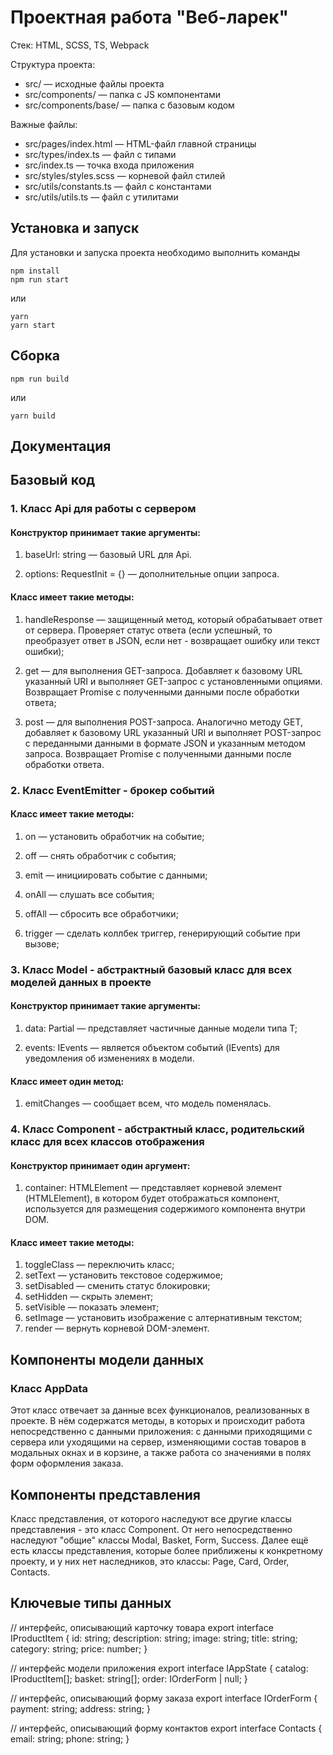 # Проектная работа "Веб-ларек"

Стек: HTML, SCSS, TS, Webpack

Структура проекта:

- src/ — исходные файлы проекта
- src/components/ — папка с JS компонентами
- src/components/base/ — папка с базовым кодом

Важные файлы:

- src/pages/index.html — HTML-файл главной страницы
- src/types/index.ts — файл с типами
- src/index.ts — точка входа приложения
- src/styles/styles.scss — корневой файл стилей
- src/utils/constants.ts — файл с константами
- src/utils/utils.ts — файл с утилитами

## Установка и запуск

Для установки и запуска проекта необходимо выполнить команды

```
npm install
npm run start
```

или

```
yarn
yarn start
```

## Сборка

```
npm run build
```

или

```
yarn build
```

## Документация

## Базовый код

### 1. Класс Api для работы с сервером

#### Конструктор принимает такие аргументы:

1. baseUrl: string — базовый URL для Api.

2. options: RequestInit = {} — дополнительные опции запроса.

#### Класс имеет такие методы:

1. handleResponse — защищенный метод, который обрабатывает ответ от сервера. Проверяет статус ответа (если успешный, то преобразует ответ в JSON, если нет - возвращает ошибку или текст ошибки);

2. get — для выполнения GET-запроса. Добавляет к базовому URL указанный URI и выполняет GET-запрос с установленными опциями. Возвращает Promise с полученными данными после обработки ответа;

3. post — для выполнения POST-запроса. Аналогично методу GET, добавляет к базовому URL указанный URI и выполняет POST-запрос с переданными данными в формате JSON и указанным методом запроса. Возвращает Promise с полученными данными после обработки ответа.

### 2. Класс EventEmitter - брокер событий

#### Класс имеет такие методы:

1. on — установить обработчик на событие;

2. off — cнять обработчик с события;

3. emit — инициировать событие с данными;

4. onAll — слушать все события;

5. offAll — сбросить все обработчики;

6. trigger — сделать коллбек триггер, генерирующий событие при вызове;

### 3. Класс Model - абстрактный базовый класс для всех моделей данных в проекте

#### Конструктор принимает такие аргументы:

1. data: Partial<T> — представляет частичные данные модели типа T;

2. events: IEvents — является объектом событий (IEvents) для уведомления об изменениях в модели.

#### Класс имеет один метод:

1. emitChanges — сообщает всем, что модель поменялась.

### 4. Класс Component - абстрактный класс, родительский класс для всех классов отображения

#### Конструктор принимает один аргумент:

1. container: HTMLElement — представляет корневой элемент (HTMLElement), в котором будет отображаться компонент, используется для размещения содержимого компонента внутри DOM.

#### Класс имеет такие методы:

1. toggleClass — переключить класс;
2. setText — установить текстовое содержимое;
3. setDisabled — сменить статус блокировки;
4. setHidden — скрыть элемент;
5. setVisible — показать элемент;
6. setImage — установить изображение с алтернативным текстом;
7. render — вернуть корневой DOM-элемент.

## Компоненты модели данных

### Класс AppData

Этот класс отвечает за данные всех функционалов, реализованных в проекте. В нём содержатся методы, в которых и происходит работа непосредственно с данными приложения: с данными приходящими с сервера или уходящими на сервер, изменяющими состав товаров в модальных окнах и в корзине, а также работа со значениями в полях форм оформления заказа.

## Компоненты представления

Класс представления, от которого наследуют все другие классы представления - это класс Component. От него непосредственно наследуют "общие" классы Modal, Basket, Form, Success. Далее ещё есть классы представления, которые более приближены к конкретному проекту, и у них нет наследников, это классы: Page, Card, Order, Contacts.

## Ключевые типы данных

// интерфейс, описывающий карточку товара
export interface IProductItem {
id: string;
description: string;
image: string;
title: string;
category: string;
price: number;
}

// интерфейс модели приложения
export interface IAppState {
catalog: IProductItem[];
basket: string[];
order: IOrderForm | null;
}

// интерфейс, описывающий форму заказа
export interface IOrderForm {
payment: string;
address: string;
}

// интерфейс, описывающий форму контактов
export interface Contacts {
email: string;
phone: string;
}
